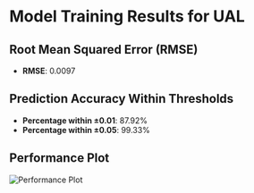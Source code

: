 # Model Training Results for UAL

## Root Mean Squared Error (RMSE)
- **RMSE**: 0.0097

## Prediction Accuracy Within Thresholds
- **Percentage within ±0.01**: 87.92%
- **Percentage within ±0.05**: 99.33%

## Performance Plot
![Performance Plot](../imgs/UAL.png)

